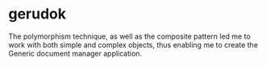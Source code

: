 # gerudok
The polymorphism technique, as well as the composite pattern led me to work with both simple and complex objects, thus enabling me to create the Generic document manager application.
